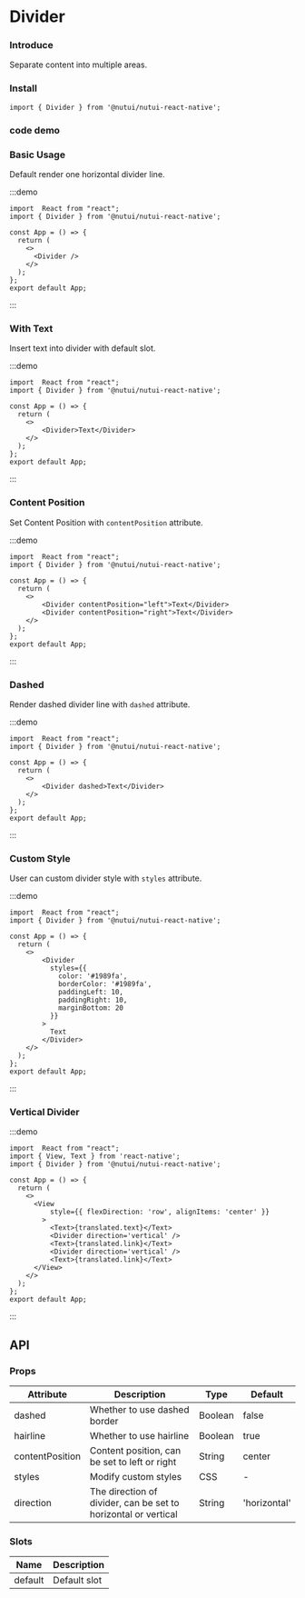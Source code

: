 # Divider

### Introduce

Separate content into multiple areas.

### Install

```tsx
import { Divider } from '@nutui/nutui-react-native';
```

### code demo

### Basic Usage

Default render one horizontal divider line.

:::demo

```tsx
import  React from "react";
import { Divider } from '@nutui/nutui-react-native';

const App = () => {
  return (
    <>
      <Divider />
    </>
  );
};
export default App;
```

:::

### With Text

Insert text into divider with default slot.

:::demo

```tsx
import  React from "react";
import { Divider } from '@nutui/nutui-react-native';

const App = () => {
  return (
    <>
        <Divider>Text</Divider>
    </>
  );
};
export default App;
```

:::

### Content Position

Set Content Position with `contentPosition` attribute.

:::demo

```tsx
import  React from "react";
import { Divider } from '@nutui/nutui-react-native';

const App = () => {
  return (
    <>
        <Divider contentPosition="left">Text</Divider>
        <Divider contentPosition="right">Text</Divider>
    </>
  );
};
export default App;
```

:::

### Dashed

Render dashed divider line with `dashed` attribute.

:::demo

```tsx
import  React from "react";
import { Divider } from '@nutui/nutui-react-native';

const App = () => {
  return (
    <>
        <Divider dashed>Text</Divider>
    </>
  );
};
export default App;
```

:::

### Custom Style

User can custom divider style with `styles` attribute.

:::demo

```tsx
import  React from "react";
import { Divider } from '@nutui/nutui-react-native';

const App = () => {
  return (
    <>
        <Divider
          styles={{
            color: '#1989fa',
            borderColor: '#1989fa',
            paddingLeft: 10,
            paddingRight: 10,
            marginBottom: 20
          }}
        >
          Text
        </Divider>
    </>
  );
};
export default App;
```

:::

### Vertical Divider

:::demo

```tsx
import  React from "react";
import { View, Text } from 'react-native';
import { Divider } from '@nutui/nutui-react-native';

const App = () => {
  return (
    <>
      <View
          style={{ flexDirection: 'row', alignItems: 'center' }}
        >
          <Text>{translated.text}</Text>
          <Divider direction='vertical' />
          <Text>{translated.link}</Text>
          <Divider direction='vertical' />
          <Text>{translated.link}</Text>
      </View>
    </>
  );
};
export default App;
```

:::

## API

### Props

| Attribute       | Description                                                    | Type    | Default      |
| --------------- | -------------------------------------------------------------- | ------- | ------------ |
| dashed          | Whether to use dashed border                                   | Boolean | false        |
| hairline        | Whether to use hairline                                        | Boolean | true         |
| contentPosition | Content position, can be set to left or right                  | String  | center       |
| styles          | Modify custom styles                                           | CSS     | -            |
| direction       | The direction of divider, can be set to horizontal or vertical | String  | 'horizontal' |

### Slots

| Name    | Description  |
| ------- | ------------ |
| default | Default slot |
